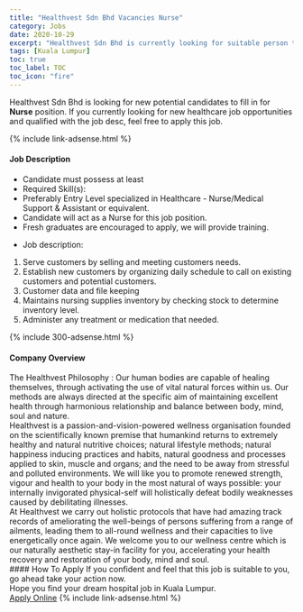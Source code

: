 ```yaml
---
title: "Healthvest Sdn Bhd Vacancies Nurse" 
category: Jobs 
date: 2020-10-29 
excerpt: "Healthvest Sdn Bhd is currently looking for suitable person to fill in the Nurse which positioned at Kuala Lumpur" 
tags: [Kuala Lumpur] 
toc: true 
toc_label: TOC 
toc_icon: "fire" 
--- 
```


<p>Healthvest Sdn Bhd is looking for new potential candidates to fill in for <b>Nurse</b> position. If you currently looking for new healthcare job opportunities and qualified with the job desc, feel free to apply this job.
</p>{% include link-adsense.html %} 
<div><div><h4>Job Description</h4></div><div><div><span><div><ul><li>Candidate must possess at least</li><li>Required Skill(s):</li><li>Preferably Entry Level specialized in Healthcare - Nurse/Medical Support &amp; Assistant or equivalent.</li><li>Candidate will act as a Nurse for this job position.</li><li>Fresh graduates are encouraged to apply, we will provide training.</li></ul><ul><li>Job description:</li></ul><ol><li>Serve customers by selling and meeting customers needs.</li><li>Establish new customers by organizing daily schedule to call on existing customers and potential customers.</li><li>Customer data and file keeping</li><li>Maintains nursing supplies inventory by checking stock to determine inventory level.</li><li>Administer any treatment or medication that needed.</li></ol></div></span></div></div></div> 
{% include 300-adsense.html %} 
<div><div><h4>Company Overview</h4></div><div><div><span><div><div>The Healthvest Philosophy : Our human bodies are capable of healing themselves, through activating the use of vital natural forces within us. Our methods are always directed at the specific aim of maintaining excellent health through harmonious relationship and balance between body, mind, soul and nature.</div>
<div>
<div>
<div>Healthvest is a passion-and-vision-powered wellness organisation founded on the scientifically known premise that humankind returns to extremely healthy and natural nutritive choices; natural lifestyle methods; natural happiness inducing practices and habits, natural goodness and processes applied to skin, muscle and organs; and the need to be away from stressful and polluted environments. We will like you to promote renewed strength, vigour and health to your body in the most natural of ways possible: your internally invigorated physical-self will holistically defeat bodily weaknesses caused by debilitating illnesses.</div>
<div>At Healthvest we carry out holistic protocols that have had amazing track records of ameliorating the well-beings of persons suffering from a range of ailments, leading them to all-round wellness and their capacities to live energetically once again. We welcome you to our wellness centre which is our naturally aesthetic stay-in facility for you, accelerating your health recovery and restoration of your body, mind and soul.</div>
</div>
</div></div></span></div></div></div> 
#### How To Apply 
If you confident and feel that this job is suitable to you, go ahead take your action now. <br/> 
Hope you find your dream hospital job in Kuala Lumpur. <br/> 
<a href="https://www.jobstreet.com.my/en/job/nurse-4413194?jobId=jobstreet-my-job-4413194&sectionRank=16&token=0~2f9b6934-fd8f-48eb-bd4c-ce30d5eae30a&fr=SRP%20View%20In%20New%20Ta" class="btn btn--warning" target="_blank" rel="nofollow noopenner">Apply Online</a> 
{% include link-adsense.html %} 